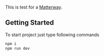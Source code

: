 This is test for a [Matterway](https://matterway.io/).

## Getting Started

To start project just type following commands

```bash
npm i
npm run dev
```
